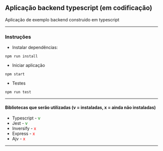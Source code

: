 ## Aplicação backend typescript (em codificação)

<p>Aplicação de exemplo backend construido em typescript</p>

---

### Instruções

- Instalar dependências:
```
npm run install
```
- Iniciar aplicação
```
npm start
```
- Testes
```
npm run test
```
---

#### Bibliotecas que serão utilizadas (v = instaladas, x = ainda não instaladas)
+ Typescript - <span style="color:green">v</span>
+ Jest - <span style="color:green">v</span>
+ Inversify - <span style="color:red">x</span>
+ Express - <span style="color:red">x</span>
+ Ajv - <span style="color:red">x</span>
---

